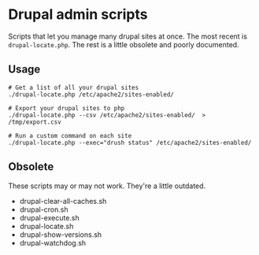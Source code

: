 # Drupal admin scripts

Scripts that let you manage many drupal sites at once. The most recent is ``drupal-locate.php``. The rest is a little obsolete and poorly documented.

## Usage

    # Get a list of all your drupal sites
    ./drupal-locate.php /etc/apache2/sites-enabled/

    # Export your drupal sites to php
    ./drupal-locate.php --csv /etc/apache2/sites-enabled/  > /tmp/export.csv

    # Run a custom command on each site
    ./drupal-locate.php --exec="drush status" /etc/apache2/sites-enabled/

## Obsolete

These scripts may or may not work. They're a little outdated.

- drupal-clear-all-caches.sh
- drupal-cron.sh
- drupal-execute.sh
- drupal-locate.sh
- drupal-show-versions.sh
- drupal-watchdog.sh
